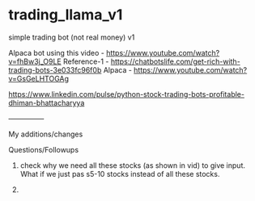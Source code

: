 # trading_llama_v1
simple trading bot (not real money) v1

Alpaca bot using this video - https://www.youtube.com/watch?v=fhBw3j_O9LE
Reference-1 - https://chatbotslife.com/get-rich-with-trading-bots-3e033fc96f0b
Alpaca - https://www.youtube.com/watch?v=GsGeLHTOGAg

https://www.linkedin.com/pulse/python-stock-trading-bots-profitable-dhiman-bhattacharyya

—————

My additions/changes

Questions/Followups
1) check why we need all these stocks (as shown in vid) to give input. What if we just pas s5-10 stocks instead of all these stocks.


2) 


